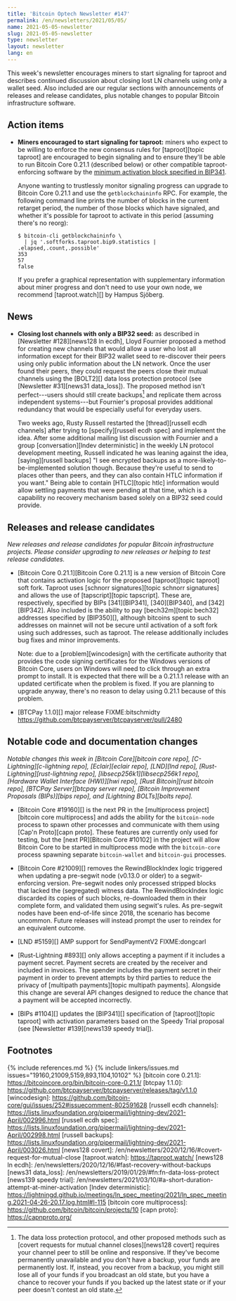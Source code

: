 ```yaml
---
title: 'Bitcoin Optech Newsletter #147'
permalink: /en/newsletters/2021/05/05/
name: 2021-05-05-newsletter
slug: 2021-05-05-newsletter
type: newsletter
layout: newsletter
lang: en
---
```

This week's newsletter encourages miners to start signaling for taproot
and describes continued discussion about closing lost LN channels using
only a wallet seed.  Also included are our regular sections with
announcements of releases and release candidates, plus notable changes
to popular Bitcoin infrastructure software.

## Action items

- **Miners encouraged to start signaling for taproot:** miners who
  expect to be willing to enforce the new consensus rules for
  [taproot][topic taproot] are encouraged to begin signaling and to
  ensure they'll be able to run Bitcoin Core 0.21.1 (described below) or
  other compatible taproot-enforcing software by the [minimum activation
  block specified in BIP341](https://github.com/bitcoin/bips/blob/master/bip-0341.mediawiki#deployment).

    Anyone wanting to trustlessly monitor signaling progress can upgrade
    to Bitcoin Core 0.21.1 and use the `getblockchaininfo` RPC.  For
    example, the following command line prints the number of blocks in
    the current retarget period, the number of those blocks which have
    signaled, and whether it's possible for taproot to activate in this
    period (assuming there's no reorg):

    ```text
    $ bitcoin-cli getblockchaininfo \
      | jq '.softforks.taproot.bip9.statistics | .elapsed,.count,.possible'
    353
    57
    false
    ```

    If you prefer a graphical representation with supplementary
    information about miner progress and don't need to use your own
    node, we recommend [taproot.watch][] by Hampus Sjöberg.

## News

- **Closing lost channels with only a BIP32 seed:** as described in [Newsletter
  #128][news128 ln ecdh], Lloyd Fournier proposed a method for creating
  new channels that would allow a user who lost all information except
  for their BIP32 wallet seed to re-discover their peers using only
  public information about the LN network.  Once the user found their
  peers, they could request the peers close their mutual channels using
  the [BOLT2][] data loss protection protocol (see [Newsletter
  #31][news31 data_loss]).  The proposed method isn't perfect---users
  should still create backups[^missing-peer] and replicate them across
  independent systems---but Fournier's proposal provides additional
  redundancy that would be especially useful for everyday users.

    Two weeks ago, Rusty Russell restarted the [thread][russell
    ecdh channels] after trying to [specify][russell ecdh spec] and
    implement the idea.  After some additional mailing list discussion with Fournier
    and a group [conversation][lndev deterministic] in the weekly LN
    protocol development meeting, Russell indicated he was leaning
    against the idea, [saying][russell backups] "I see encrypted backups
    as a more-likely-to-be-implemented solution though.  Because they're
    useful to send to places other than peers, and they can also contain
    HTLC information if you want."  Being able to contain
    [HTLC][topic htlc] information would allow settling payments that
    were pending at that time, which is a capability no recovery
    mechanism based solely on a BIP32 seed could provide.

## Releases and release candidates

*New releases and release candidates for popular Bitcoin infrastructure
projects.  Please consider upgrading to new releases or helping to test
release candidates.*

- [Bitcoin Core 0.21.1][Bitcoin Core 0.21.1] is a new version of Bitcoin
  Core that contains activation logic for the proposed [taproot][topic
  taproot] soft fork.  Taproot uses [schnorr signatures][topic schnorr
  signatures] and allows the use of [tapscript][topic tapscript].  These
  are, respectively, specified by BIPs [341][BIP341], [340][BIP340], and
  [342][BIP342].  Also included is the ability to pay [bech32m][topic
  bech32] addresses specified by [BIP350][], although bitcoins spent to
  such addresses on mainnet will not be secure until activation of a
  soft fork using such addresses, such as taproot.  The release
  additionally includes bug fixes and minor improvements.

    Note: due to a [problem][wincodesign] with the certificate authority
    that provides the code signing certificates for the Windows versions
    of Bitcoin Core, users on Windows will need to click through an
    extra prompt to install.  It is expected that there will be a
    0.21.1.1 release with an updated certificate when the problem is
    fixed.  If you are planning to upgrade anyway, there's no reason to
    delay using 0.21.1 because of this problem.

- [BTCPay 1.1.0][] major release FIXME:bitschmidty https://github.com/btcpayserver/btcpayserver/pull/2480

## Notable code and documentation changes

*Notable changes this week in [Bitcoin Core][bitcoin core repo],
[C-Lightning][c-lightning repo], [Eclair][eclair repo], [LND][lnd repo],
[Rust-Lightning][rust-lightning repo], [libsecp256k1][libsecp256k1
repo], [Hardware Wallet Interface (HWI)][hwi repo],
[Rust Bitcoin][rust bitcoin repo], [BTCPay Server][btcpay server repo],
[Bitcoin Improvement Proposals (BIPs)][bips repo], and [Lightning
BOLTs][bolts repo].*

- [Bitcoin Core #19160][] is the next PR in the [multiprocess project][bitcoin
  core multiprocess] and adds the ability for the `bitcoin-node` process to spawn
  other processes and communicate with them using [Cap'n Proto][capn proto].
  These features are currently only used for testing, but the [next PR][Bitcoin
  Core #10102] in the project will allow Bitcoin Core to be started in
  multiprocess mode with the `bitcoin-core` process spawning separate
  `bitcoin-wallet` and `bitcoin-gui` processes.

- [Bitcoin Core #21009][] removes the RewindBlockIndex logic triggered when
  updating a pre-segwit node (v0.13.0 or older) to a segwit-enforcing
  version. Pre-segwit nodes only processed stripped blocks that lacked the (segregated) witness
  data. The RewindBlockIndex logic discarded its copies of such blocks,
  re-downloaded them in their complete form, and validated them using segwit's rules. As pre-segwit
  nodes have been end-of-life since 2018, the scenario has become uncommon.
  Future releases will instead prompt the user to reindex for an equivalent
  outcome.

- [LND #5159][] AMP support for SendPaymentV2 FIXME:dongcarl

- [Rust-Lightning #893][] only allows accepting a payment if it includes
  a payment secret.  Payment secrets are created by the receiver and
  included in invoices.  The spender includes the payment secret in
  their payment in order to prevent attempts by third parties to reduce
  the privacy of [multipath payments][topic multipath payments].  Alongside
  this change are several API changes designed to reduce the chance that
  a payment will be accepted incorrectly.

- [BIPs #1104][] updates the [BIP341][] specification of [taproot][topic
  taproot] with activation parameters based on the Speedy Trial proposal
  (see [Newsletter #139][news139 speedy trial]).

## Footnotes

[^missing-peer]:
    The data loss protection protocol, and other proposed methods such
    as [covert requests for mutual channel closes][news128 covert] requires your channel peer to
    still be online and responsive.  If they've become permanently
    unavailable and you don't have a backup, your funds are permanently
    lost.  If, instead, you recover from a backup, you might still lose
    all of your funds if you broadcast an old state, but you have a
    chance to recover your funds if you backed up the latest state or if
    your peer doesn't contest an old state.

{% include references.md %}
{% include linkers/issues.md issues="19160,21009,5159,893,1104,10102" %}
[bitcoin core 0.21.1]: https://bitcoincore.org/bin/bitcoin-core-0.21.1/
[btcpay 1.1.0]: https://github.com/btcpayserver/btcpayserver/releases/tag/v1.1.0
[wincodesign]: https://github.com/bitcoin-core/gui/issues/252#issuecomment-802591628
[russell ecdh channels]: https://lists.linuxfoundation.org/pipermail/lightning-dev/2021-April/002996.html
[russell ecdh spec]: https://lists.linuxfoundation.org/pipermail/lightning-dev/2021-April/002998.html
[russell backups]: https://lists.linuxfoundation.org/pipermail/lightning-dev/2021-April/003026.html
[news128 covert]: /en/newsletters/2020/12/16/#covert-request-for-mutual-close
[taproot.watch]: https://taproot.watch/
[news128 ln ecdh]: /en/newsletters/2020/12/16/#fast-recovery-without-backups
[news31 data_loss]: /en/newsletters/2019/01/29/#fn:fn-data-loss-protect
[news139 speedy trial]: /en/newsletters/2021/03/10/#a-short-duration-attempt-at-miner-activation
[lndev deterministic]: https://lightningd.github.io/meetings/ln_spec_meeting/2021/ln_spec_meeting.2021-04-26-20.17.log.html#l-115
[bitcoin core multiprocess]: https://github.com/bitcoin/bitcoin/projects/10
[capn proto]: https://capnproto.org/
